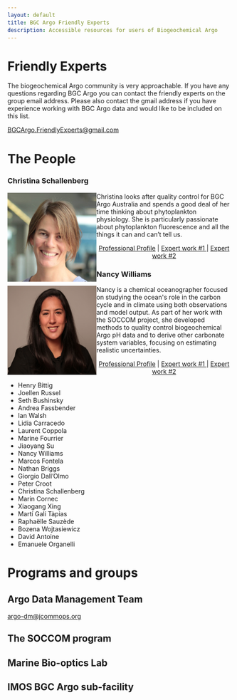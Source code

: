 ```yaml
---
layout: default
title: BGC Argo Friendly Experts
description: Accessible resources for users of Biogeochemical Argo
---
```


# Friendly Experts
The biogeochemical Argo community is very approachable. If you have any questions regarding BGC Argo you can contact the friendly experts on the group email address. Please also contact the gmail address if you have experience working with BGC Argo data and would like to be included on this list.

[BGCArgo.FriendlyExperts@gmail.com](mailto:BGCArgo.FriendlyExperts@gmail.com?)

# The People

### Christina Schallenberg
<div class="img-with-text">
  <img align="left" width="200" height="200" src="./Profiles/C_Schallenberg.jpg">
  <p>Christina looks after quality control for BGC Argo Australia and spends a good deal of her time thinking about phytoplankton physiology. She is particularly passionate about phytoplankton fluorescence and all the things it can and can’t tell us.</p>
  <p style="text-align: center;"> 
  <a href = "https://www.utas.edu.au/profiles/staff/imas/christina-schallenberg">Professional Profile</a> | <a href ="https://www.frontiersin.org/articles/10.3389/fmars.2019.00595/full">Expert work #1 </a> | <a href ="https://bg.copernicus.org/articles/17/793/2020/">Expert work #2</a>
  </p>
 </div>


### Nancy Williams
<div class="img-with-text">
  <img align="left" width="200" height="200" src="./Profiles/NL_Williams.png">
  <p>Nancy is a chemical oceanographer focused on studying the ocean's role in the carbon cycle and in climate using both observations and model output.  As part of her work with the SOCCOM project, she developed methods to quality control biogeochemical Argo pH data and to derive other carbonate system variables, focusing on estimating realistic uncertainties.</p>
  <p style="text-align: center;"> 
  <a href = "https://www.marine.usf.edu/nancy-williams/">Professional Profile</a> | <a href ="https://agupubs.onlinelibrary.wiley.com/doi/full/10.1002/2016GB005541">Expert work #1 </a> | <a href ="https://agupubs.onlinelibrary.wiley.com/doi/full/10.1002/2016GL068539">Expert work #2</a>
  </p>
 </div>
 
- Henry Bittig
- Joellen Russel
- Seth Bushinsky
- Andrea Fassbender
- Ian Walsh
- Lidia Carracedo
- Laurent Coppola
- Marine Fourrier
- Jiaoyang Su
- Nancy Williams
- Marcos Fontela
- Nathan Briggs
- Giorgio Dall’Olmo
- Peter Croot
- Christina Schallenberg
- Marin Cornec
- Xiaogang Xing
- Martí Galí Tàpias
- Raphaëlle Sauzède
- Bozena Wojtasiewicz
- David Antoine
- Emanuele Organelli

# Programs and groups
## Argo Data Management Team
[argo-dm@jcommops.org](mailto:argo-dm@jcommops.org?)

## The SOCCOM program


## Marine Bio-optics Lab


## IMOS BGC Argo sub-facility


